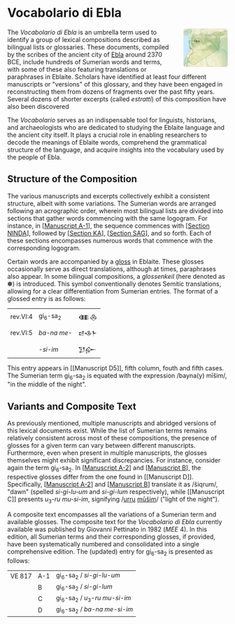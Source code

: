 # Vocabolario di Ebla

<img src="attachments/location_map.png" width="20%" style="float:right; border-radius:5%; margin-left:20px">The *Vocabolario di Ebla* is an umbrella term used to identify a group of lexical compositions described as bilingual lists or glossaries. These documents, compiled by the scribes of the ancient city of [Ebla](https://pleiades.stoa.org/places/869702586) around 2370 BCE, include hundreds of Sumerian words and terms, with some of these also featuring translations or paraphrases in Eblaite. Scholars have identified at least four different manuscripts or "versions" of this glossary, and they have been engaged in reconstructing them from dozens of fragments over the past fifty years. Several dozens of shorter excerpts (called *estratti*) of this composition have also been discovered

The *Vocabolario* serves as an indispensable tool for linguists, historians, and archaeologists who are dedicated to studying the Eblaite language and the ancient city itself. It plays a crucial role in enabling researchers to decode the meanings of Eblaite words, comprehend the grammatical structure of the language, and acquire insights into the vocabulary used by the people of Ebla.

## Structure of the Composition
The various manuscripts and excerpts collectively exhibit a consistent structure, albeit with some variations. The Sumerian words are arranged following an acrographic order, wherein most bilingual lists are divided into sections that gather words commencing with the same logogram. For instance, in [[Manuscript A-1]], the sequence commences with [[Section NINDA]], followed by [[Section KA]], [[Section SAG]], and so forth. Each of these sections encompasses numerous words that commence with the corresponding logogram.

Certain words are accompanied by a [gloss](https://www.merriam-webster.com/dictionary/gloss#dictionary-entry-3) in Eblaite. These glosses occasionally serve as direct translations, although at times, paraphrases also appear. In some bilingual compositions, a *glossenkeil* (here denoted as ✽) is introduced. This symbol conventionally denotes Semitic translations, allowing for a clear differentiation from Sumerian entries. The format of a glossed entry is as follows:

|          |                               |        |
| -------- | ----------------------------- | ------ |
| rev.VI:4 | gi<sub>6</sub>-sa<sub>2</sub> | 𒈪𒁲   |
| rev.VI:5 | *ba-na me-*                   | 𒁀𒈾𒈨 |
|          | *-si-im*                      | 𒋛𒅎   |

This entry appears in [[Manuscript D5]], fifth column, fouth and fifth cases. The Sumerian term gi<sub>6</sub>-sa<sub>2</sub> is equated with the expression /bayna(y) mīšim/, "in the middle of the night".

## Variants and Composite Text

As previously mentioned, multiple manuscripts and abridged versions of this lexical documents exist. While the list of Sumerian terms remains relatively consistent across most of these compositions, the presence of glosses for a given term can vary between different manuscripts. Furthermore, even when present in multiple manuscripts, the glosses themselves might exhibit significant discrepancies. For instance, consider again the term gi<sub>6</sub>-sa<sub>2</sub>. In [[Manuscript A-2]] and [[Manuscript B]], the respective glosses differ from the one found in [[Manuscript D]]. Specifically, [[Manuscript A-2]] and [[Manuscript B]] translate it as /šiqrum/, "dawn" (spelled *si-gi-lu-um* and *si-gi-lum* respectively), while [[Manuscript C]] presents *u*<sub>3</sub>-*ru* *mu-si-im*, signifying /[urru](https://www.ebl.lmu.de/dictionary/urru%20I) [mūšim](https://www.ebl.lmu.de/dictionary/m%C5%AB%C5%A1u%20I)/ ("light of the night").

A composite text encompasses all the variations of a Sumerian term and available glosses. The composite text for the *Vocabolario di Ebla* currently available was published by Giovanni Pettinato in 1982 (*MEE* 4). In this edition, all Sumerian terms and their corresponding glosses, if provided, have been systematically numbered and consolidated into a single comprehensive edition. The (updated) entry for gi<sub>6</sub>-sa<sub>2</sub> is presented as follows:

|        |     |                                                                 |
| ------ | --- | --------------------------------------------------------------- |
| VE 817 | A-1 | gi<sub>6</sub>-sa<sub>2</sub> / *si-gi-lu-um*                   |
|        | B   | gi<sub>6</sub>-sa<sub>2</sub> / *si-gi-lum*                     |
|        | C   | gi<sub>6</sub>-sa<sub>2</sub> / *u*<sub>3</sub>-*ru* *mu-si-im* |
|        | D   | gi<sub>6</sub>-sa<sub>2</sub> / *ba-na me-si-im*                |


[//begin]: # "Autogenerated link references for markdown compatibility"
[Manuscript A-1]: <Manuscript A-1> "Manuscript A-1"
[Section NINDA]: <Section NINDA> "NINDA"
[Section KA]: <Section KA> "KA"
[Section SAG]: <Section SAG> "Section SAG"
[Manuscript A-2]: <Manuscript A-2> "Manuscript A-2"
[Manuscript B]: <Manuscript B> "Manuscript B"
[//end]: # "Autogenerated link references"